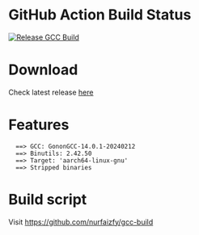 # GitHub Action Build Status
[![Release GCC Build](https://github.com/nurfaizfy/gcc-build/actions/workflows/unstable-build.yml/badge.svg?branch=main)](https://github.com/nurfaizfy/gcc-build/actions/workflows/unstable-build.yml)

# Download
Check latest release [here](https://github.com/Gonon-Kernel/gonon-gcc/releases/latest)

# Features
```
  ==> GCC: GononGCC-14.0.1-20240212
  ==> Binutils: 2.42.50
  ==> Target: 'aarch64-linux-gnu'
  ==> Stripped binaries
```

# Build script
Visit https://github.com/nurfaizfy/gcc-build
